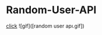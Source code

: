 # Random-User-API
[click](https://asavas2020.github.io/Random-User-API/)
![gif]([random user apı.gif])
